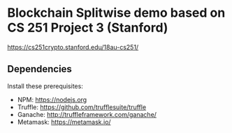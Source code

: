 
# Blockchain Splitwise demo based on CS 251 Project 3 (Stanford)

https://cs251crypto.stanford.edu/18au-cs251/

## Dependencies
Install these prerequisites: 
- NPM: https://nodejs.org
- Truffle: https://github.com/trufflesuite/truffle
- Ganache: http://truffleframework.com/ganache/
- Metamask: https://metamask.io/


